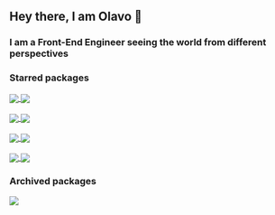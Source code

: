 ## Hey there, I am Olavo 👋

<!-- YOUR_COMMENT_HERE
<img align="right" width="200" alt="octocat" src="https://github.com/olavoparno/olavoparno/raw/main/octocat.png" />
-->

### I am a Front-End Engineer seeing the world from different perspectives

<!-- <a href="https://github-readme-stats.vercel.app/api?username=olavoparno&show_icons=true&hide_border=true&count_private=true&theme=slateorange">
  <img align="center" alt="olavoparno's Github Stats" src="https://github-readme-stats.vercel.app/api?username=olavoparno&show_icons=true&hide_border=true&count_private=true&theme=slateorange" />
</a> -->

### Starred packages

<a href="https://github.com/olavoparno/istanbul-badges-readme">
  <img align="center" src="https://github-readme-stats.vercel.app/api/pin/?username=olavoparno&repo=istanbul-badges-readme&theme=slateorange" />
</a>
<a href="https://github.com/olavoparno/react-use-downloader">
  <img align="center" src="https://github-readme-stats.vercel.app/api/pin/?username=olavoparno&repo=react-use-downloader&theme=slateorange" />
</a>

<br />
<br />

<a href="https://github.com/olavoparno/react-use-hotjar">
  <img align="center" src="https://github-readme-stats.vercel.app/api/pin/?username=olavoparno&repo=react-use-hotjar&theme=slateorange" />
</a>
<a href="https://github.com/olavoparno/react-use-presentation">
  <img align="center" src="https://github-readme-stats.vercel.app/api/pin/?username=olavoparno&repo=react-use-presentation&theme=slateorange" />
</a>

<br />
<br />

<a href="https://github.com/olavoparno/react-use-scripts">
  <img align="center" src="https://github-readme-stats.vercel.app/api/pin/?username=olavoparno&repo=react-use-scripts&theme=slateorange" />
</a>
<a href="https://github.com/olavoparno/react-use-rapid7">
  <img align="center" src="https://github-readme-stats.vercel.app/api/pin/?username=olavoparno&repo=react-use-rapid7&theme=slateorange" />
</a>

<br />
<br />

<a href="https://github.com/olavoparno/translate-serverless-vercel">
  <img align="center" src="https://github-readme-stats.vercel.app/api/pin/?username=olavoparno&repo=translate-serverless-vercel&theme=slateorange" />
</a>
<a href="https://github.com/olavoparno/should-i-deploy-today">
  <img align="center" src="https://github-readme-stats.vercel.app/api/pin/?username=olavoparno&repo=should-i-deploy-today&theme=slateorange" />
</a>

### Archived packages

<a href="https://github.com/olavoparno/jest-badges-readme">
  <img align="center" src="https://github-readme-stats.vercel.app/api/pin/?username=olavoparno&repo=jest-badges-readme&theme=slateorange" />
</a>

